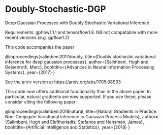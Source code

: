# Doubly-Stochastic-DGP
Deep Gaussian Processes with Doubly Stochastic Variational Inference 

Requirements: gpflow1.1.1 and tensorflow1.8. NB not compatabile with more recent versions (e.g. gpflow1.2)

This code accompanies the paper

@inproceedings{salimbeni2017doubly,
  title={Doubly stochastic variational inference for deep gaussian processes},
  author={Salimbeni, Hugh and Deisenroth, Marc},
  booktitle={Advances in Neural Information Processing Systems},
  year={2017}
}

See the arxiv version at https://arxiv.org/abs/1705.08933

This code now offers additional functionality than in the above paper. In particular, natural gradients are now supported. If you use these, please consider citing the following paper:

@inproceedings{salimbeni2018natural,
  title={Natural Gradients in Practice: Non-Conjugate Variational Inference in Gaussian Process Models},
  author={Salimbeni, Hugh and Eleftheriadis, Stefanos and Hensman, James},
  booktitle={Artificial Intelligence and Statistics},
  year={2018}
}
